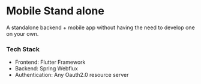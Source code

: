 # Mobile Stand alone
A standalone backend + mobile app without having the need to develop one on your  own.

### Tech Stack
- Frontend: Flutter Framework
- Backend: Spring Webflux
- Authentication: Any Oauth2.0 resource server

